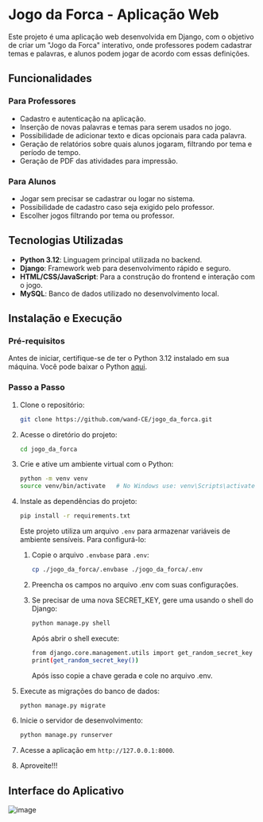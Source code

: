 # Jogo da Forca - Aplicação Web

Este projeto é uma aplicação web desenvolvida em Django, com o objetivo de criar um "Jogo da Forca" interativo, onde professores podem cadastrar temas e palavras, e alunos podem jogar de acordo com essas definições.

## Funcionalidades

### Para Professores
- Cadastro e autenticação na aplicação.
- Inserção de novas palavras e temas para serem usados no jogo.
- Possibilidade de adicionar texto e dicas opcionais para cada palavra.
- Geração de relatórios sobre quais alunos jogaram, filtrando por tema e período de tempo.
- Geração de PDF das atividades para impressão.

### Para Alunos
- Jogar sem precisar se cadastrar ou logar no sistema.
- Possibilidade de cadastro caso seja exigido pelo professor.
- Escolher jogos filtrando por tema ou professor.

## Tecnologias Utilizadas
- **Python 3.12**: Linguagem principal utilizada no backend.
- **Django**: Framework web para desenvolvimento rápido e seguro.
- **HTML/CSS/JavaScript**: Para a construção do frontend e interação com o jogo.
- **MySQL**: Banco de dados utilizado no desenvolvimento local.

## Instalação e Execução

### Pré-requisitos

Antes de iniciar, certifique-se de ter o Python 3.12 instalado em sua máquina. Você pode baixar o Python [aqui](https://www.python.org/downloads/).

### Passo a Passo

1. Clone o repositório:

   ```bash
   git clone https://github.com/wand-CE/jogo_da_forca.git
   ```

2. Acesse o diretório do projeto:

   ```bash
   cd jogo_da_forca
   ```

3. Crie e ative um ambiente virtual com o Python:

   ```bash
   python -m venv venv
   source venv/bin/activate   # No Windows use: venv\Scripts\activate
   ```

4. Instale as dependências do projeto:

   ```bash
   pip install -r requirements.txt
   ```
   
   Este projeto utiliza um arquivo `.env` para armazenar variáveis de ambiente sensíveis. Para configurá-lo:
   1. Copie o arquivo `.envbase` para `.env`:

      ```bash
      cp ./jogo_da_forca/.envbase ./jogo_da_forca/.env
      ```
   2. Preencha os campos no arquivo .env com suas configurações.
   3. Se precisar de uma nova SECRET_KEY, gere uma usando o shell do Django:
      ```bash
      python manage.py shell
      ```
      Após abrir o shell execute:
      ```bash
      from django.core.management.utils import get_random_secret_key
      print(get_random_secret_key())
      ```
      Após isso copie a chave gerada e cole no arquivo .env.



5. Execute as migrações do banco de dados:

   ```bash
   python manage.py migrate
   ```

6. Inicie o servidor de desenvolvimento:

   ```bash
   python manage.py runserver
   ```

7. Acesse a aplicação em `http://127.0.0.1:8000`.


8. Aproveite!!!

## Interface do Aplicativo

![image](https://github.com/user-attachments/assets/b1574ebf-315e-4333-bcb4-5cad09c308b9)

